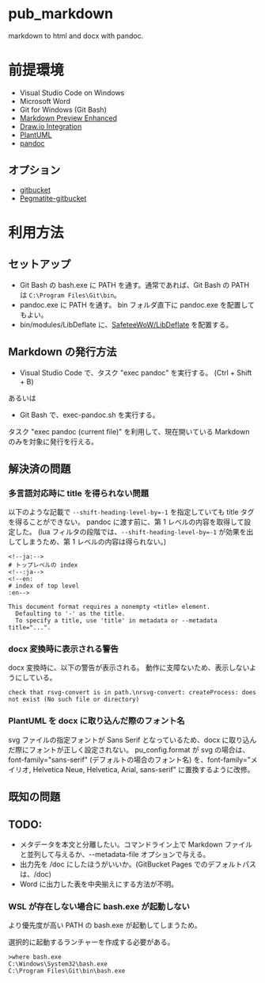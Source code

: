 # pub_markdown

markdown to html and docx with pandoc.

# 前提環境

+ Visual Studio Code on Windows
+ Microsoft Word
+ Git for Windows (Git Bash)
+ [Markdown Preview Enhanced](https://marketplace.visualstudio.com/items?itemName=shd101wyy.markdown-preview-enhanced)
+ [Draw.io Integration](https://marketplace.visualstudio.com/items?itemName=hediet.vscode-drawio)
+ [PlantUML](https://marketplace.visualstudio.com/items?itemName=jebbs.plantuml)
+ [pandoc](https://github.com/jgm/pandoc)

## オプション

+ [gitbucket](https://github.com/gitbucket/gitbucket)
+ [Pegmatite-gitbucket](https://chromewebstore.google.com/detail/pegmatite-gitbucket/gkdjfofhecooaojkhbohidojebbpcene?pli=1)

# 利用方法

## セットアップ

+ Git Bash の bash.exe に PATH を通す。通常であれば、Git Bash の PATH は `C:\Program Files\Git\bin`。
+ pandoc.exe に PATH を通す。
  bin フォルダ直下に pandoc.exe を配置してもよい。
+ bin/modules/LibDeflate に、[SafeteeWoW/LibDeflate](https://github.com/SafeteeWoW/LibDeflate) を配置する。

## Markdown の発行方法

+ Visual Studio Code で、タスク "exec pandoc" を実行する。
  (Ctrl + Shift + B)

あるいは

+ Git Bash で、exec-pandoc.sh を実行する。

タスク "exec pandoc (current file)" を利用して、現在開いている Markdown のみを対象に発行を行える。

## 解決済の問題

### 多言語対応時に title を得られない問題

以下のような記載で `--shift-heading-level-by=-1` を指定していても title タグを得ることができない。
pandoc に渡す前に、第 1 レベルの内容を取得して設定した。
(lua フィルタの段階では、`--shift-heading-level-by=-1` が効果を出してしまうため、第 1 レベルの内容は得られない。)

```
<!--ja:-->
# トップレベルの index
<!--:ja-->
<!--en:
# index of top level
:en-->
```

```
This document format requires a nonempty <title> element.
  Defaulting to '-' as the title.
  To specify a title, use 'title' in metadata or --metadata title="...".
```

### docx 変換時に表示される警告

docx 変換時に、以下の警告が表示される。
動作に支障ないため、表示しないようにしている。

```
check that rsvg-convert is in path.\nrsvg-convert: createProcess: does not exist (No such file or directory)
```

### PlantUML を docx に取り込んだ際のフォント名

svg ファイルの指定フォントが Sans Serif となっているため、docx に取り込んだ際にフォントが正しく設定されない。
pu_config.format が svg の場合は、font-family="sans-serif" (デフォルトの場合のフォント名) を、font-family="メイリオ, Helvetica Neue, Helvetica, Arial, sans-serif" に置換するように改修。

## 既知の問題

## TODO:

- メタデータを本文と分離したい。コマンドライン上で Markdown ファイルと並列して与えるか、--metadata-file オプションで与える。
- 出力先を /doc にしたほうがいいか。(GitBucket Pages でのデフォルトパスは、/doc)
- Word に出力した表を中央揃えにする方法が不明。

### WSL が存在しない場合に bash.exe が起動しない

より優先度が高い PATH の bash.exe が起動してしまうため。

選択的に起動するランチャーを作成する必要がある。

```
>where bash.exe
C:\Windows\System32\bash.exe
C:\Program Files\Git\bin\bash.exe
```
